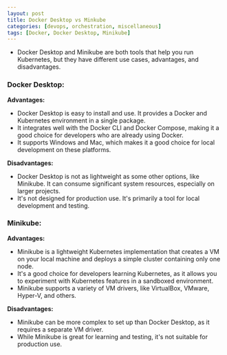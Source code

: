 ```yaml
---
layout: post
title: Docker Desktop vs Minkube
categories: [devops, orchestration, miscellaneous]
tags: [Docker, Docker Desktop, Minikube]
---
```


- Docker Desktop and Minikube are both tools that help you run Kubernetes, but they have different use cases, advantages, and disadvantages.

### Docker Desktop:

**Advantages:**
- Docker Desktop is easy to install and use. It provides a Docker and Kubernetes environment in a single package.
- It integrates well with the Docker CLI and Docker Compose, making it a good choice for developers who are already using Docker.
- It supports Windows and Mac, which makes it a good choice for local development on these platforms.

**Disadvantages:**

- Docker Desktop is not as lightweight as some other options, like Minikube. It can consume significant system resources, especially on larger projects.
- It's not designed for production use. It's primarily a tool for local development and testing.

### Minikube:

**Advantages:**
- Minikube is a lightweight Kubernetes implementation that creates a VM on your local machine and deploys a simple cluster containing only one node.
- It's a good choice for developers learning Kubernetes, as it allows you to experiment with Kubernetes features in a sandboxed environment.
- Minikube supports a variety of VM drivers, like VirtualBox, VMware, Hyper-V, and others.

**Disadvantages:**
- Minikube can be more complex to set up than Docker Desktop, as it requires a separate VM driver.
- While Minikube is great for learning and testing, it's not suitable for production use.


